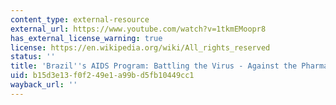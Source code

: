 ```yaml
---
content_type: external-resource
external_url: https://www.youtube.com/watch?v=1tkmEMoopr8
has_external_license_warning: true
license: https://en.wikipedia.org/wiki/All_rights_reserved
status: ''
title: 'Brazil''s AIDS Program: Battling the Virus - Against the Pharma Industry'
uid: b15d3e13-f0f2-49e1-a99b-d5fb10449cc1
wayback_url: ''
---
```

